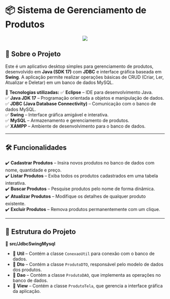 <!--- ![Image](https://github.com/user-attachments/assets/aa2958d5-10ac-421f-9530-5648011ef1f7) --->

# 📦 Sistema de Gerenciamento de Produtos

<div align="center">
  <img src="https://github.com/user-attachments/assets/aa2958d5-10ac-421f-9530-5648011ef1f7">
</div>

## 🚀 Sobre o Projeto
Este é um aplicativo desktop simples para gerenciamento de produtos, desenvolvido em **Java (SDK 17)** com **JDBC** e interface gráfica baseada em **Swing**. A aplicação permite realizar operações básicas de CRUD (Criar, Ler, Atualizar e Deletar) em um banco de dados MySQL.

🔹 **Tecnologias utilizadas:**
✅ **Eclipse** – IDE para desenvolvimento Java.  
✅ **Java JDK 17** – Programação orientada a objetos e manipulação de dados.  
✅ **JDBC (Java Database Connectivity)** – Comunicação com o banco de dados MySQL.  
✅ **Swing** – Interface gráfica amigável e interativa.  
✅ **MySQL** – Armazenamento e gerenciamento de produtos.  
✅ **XAMPP** – Ambiente de desenvolvimento para o banco de dados.

---

## 🛠️ Funcionalidades
✔️ **Cadastrar Produtos** – Insira novos produtos no banco de dados com nome, quantidade e preço.  
✔️ **Listar Produtos** – Exiba todos os produtos cadastrados em uma tabela interativa.  
✔️ **Buscar Produtos** – Pesquise produtos pelo nome de forma dinâmica.  
✔️ **Atualizar Produtos** – Modifique os detalhes de qualquer produto existente.  
✔️ **Excluir Produtos** – Remova produtos permanentemente com um clique.  

---

## 📂 Estrutura do Projeto

📁 **src/JdbcSwingMysql**
- 📂 **Util** – Contém a classe `ConexaoUtil` para conexão com o banco de dados.
- 📂 **Dto** – Contém a classe `ProdutoDTO`, responsável pelo modelo de dados dos produtos.
- 📂 **Dao** – Contém a classe `ProdutoDAO`, que implementa as operações no banco de dados.
- 📂 **View** – Contém a classe `ProdutoTela`, que gerencia a interface gráfica da aplicação.
